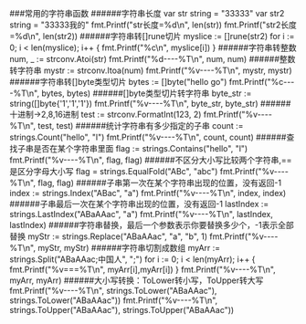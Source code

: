 ###常用的字符串函数
######字符串长度
	var str string = "33333"
	var str2 string = "33333我的"
	fmt.Printf("str长度=%d\n", len(str))
	fmt.Printf("str2长度=%d\n", len(str2))
######字符串转[]rune切片
	myslice := []rune(str2)
	for i := 0; i < len(myslice); i++ {
		fmt.Printf("%c\n", myslice[i])
	}
######字符串转整数
	num, _ := strconv.Atoi(str)
	fmt.Printf("%d----%T\n", num, num)
######整数转字符串
	mystr := strconv.Itoa(num)
	fmt.Printf("%v----%T\n", mystr, mystr)
######字符串转[]byte类型切片
	bytes := []byte("hello go")
	fmt.Printf("%c----%T\n", bytes, bytes)
######[]byte类型切片转字符串
	byte_str := string([]byte{'1','1','1'})
	fmt.Printf("%v----%T\n", byte_str, byte_str)
######十进制->2,8,16进制
	test := strconv.FormatInt(123, 2)
	fmt.Printf("%v----%T\n", test, test)
######统计字符串有多少指定的子串
	count := strings.Count("hello", "l")
	fmt.Printf("%v----%T\n", count, count)
######查找子串是否在某个字符串里面
	flag := strings.Contains("hello", "l")
	fmt.Printf("%v----%T\n", flag, flag)
######不区分大小写比较两个字符串,==是区分字母大小写
	flag = strings.EqualFold("ABc", "abc")
	fmt.Printf("%v----%T\n", flag, flag)
######子串第一次在某个字符串出现的位置，没有返回-1
	index := strings.Index("ABac", "a")
	fmt.Printf("%v----%T\n", index, index)
######子串最后一次在某个字符串出现的位置，没有返回-1
	lastIndex := strings.LastIndex("ABaAAac", "a")
	fmt.Printf("%v----%T\n", lastIndex, lastIndex)
######字符串替换，最后一个参数表示你要替换多少个，-1表示全部替换
	myStr := strings.Replace("ABaAAac", "a", "b", 1)
	fmt.Printf("%v----%T\n", myStr, myStr)
######字符串切割成数组
	myArr := strings.Split("ABaAAac;中国人", ";")
	for i := 0; i < len(myArr); i++ {
		fmt.Printf("%v===%T\n", myArr[i],myArr[i])
	}
	fmt.Printf("%v----%T\n", myArr, myArr)
######大小写转换：ToLower转小写，ToUpper转大写
	fmt.Printf("%v----%T\n", strings.ToLower("ABaAAac"), strings.ToLower("ABaAAac"))
	fmt.Printf("%v----%T\n", strings.ToUpper("ABaAAac"), strings.ToUpper("ABaAAac"))